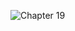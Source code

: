 ![Chapter 19](https://github.com/mrgsdev/AppCoda/assets/157994617/c4aee866-8a18-4cd6-a1fb-00ad93380f28)
 
